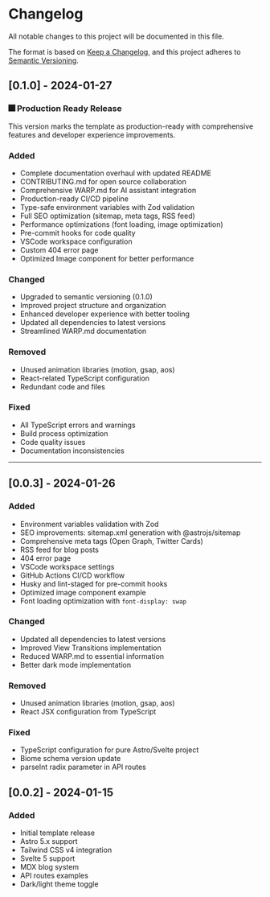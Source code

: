 # Changelog

All notable changes to this project will be documented in this file.

The format is based on [Keep a Changelog](https://keepachangelog.com/en/1.0.0/),
and this project adheres to [Semantic Versioning](https://semver.org/spec/v2.0.0.html).

## [0.1.0] - 2024-01-27

### 🎆 Production Ready Release

This version marks the template as production-ready with comprehensive features and developer experience improvements.

### Added
- Complete documentation overhaul with updated README
- CONTRIBUTING.md for open source collaboration
- Comprehensive WARP.md for AI assistant integration
- Production-ready CI/CD pipeline
- Type-safe environment variables with Zod validation
- Full SEO optimization (sitemap, meta tags, RSS feed)
- Performance optimizations (font loading, image optimization)
- Pre-commit hooks for code quality
- VSCode workspace configuration
- Custom 404 error page
- Optimized Image component for better performance

### Changed
- Upgraded to semantic versioning (0.1.0)
- Improved project structure and organization
- Enhanced developer experience with better tooling
- Updated all dependencies to latest versions
- Streamlined WARP.md documentation

### Removed
- Unused animation libraries (motion, gsap, aos)
- React-related TypeScript configuration
- Redundant code and files

### Fixed
- All TypeScript errors and warnings
- Build process optimization
- Code quality issues
- Documentation inconsistencies

---

## [0.0.3] - 2024-01-26

### Added
- Environment variables validation with Zod
- SEO improvements: sitemap.xml generation with @astrojs/sitemap
- Comprehensive meta tags (Open Graph, Twitter Cards)
- RSS feed for blog posts
- 404 error page
- VSCode workspace settings
- GitHub Actions CI/CD workflow
- Husky and lint-staged for pre-commit hooks
- Optimized image component example
- Font loading optimization with `font-display: swap`

### Changed
- Updated all dependencies to latest versions
- Improved View Transitions implementation
- Reduced WARP.md to essential information
- Better dark mode implementation

### Removed
- Unused animation libraries (motion, gsap, aos)
- React JSX configuration from TypeScript

### Fixed
- TypeScript configuration for pure Astro/Svelte project
- Biome schema version update
- parseInt radix parameter in API routes

## [0.0.2] - 2024-01-15

### Added
- Initial template release
- Astro 5.x support
- Tailwind CSS v4 integration
- Svelte 5 support
- MDX blog system
- API routes examples
- Dark/light theme toggle